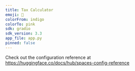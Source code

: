 ```yaml
---
title: Tax Calculator
emoji: 🐠
colorFrom: indigo
colorTo: pink
sdk: gradio
sdk_version: 3.3
app_file: app.py
pinned: false
---
```


Check out the configuration reference at https://huggingface.co/docs/hub/spaces-config-reference
